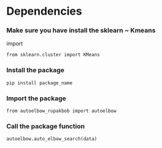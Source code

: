 

# Dependencies 
### Make sure you have install the sklearn ~ Kmeans
import
```
from sklearn.cluster import KMeans
```
### Install the package
```
pip install package_name
```


### Import the package 
```
from autoelbow_rupakbob import autoelbow
```

### Call the package function
```
autoelbow.auto_elbow_search(data)
```

